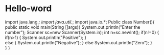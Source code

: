 # Hello-word
import java.lang.*;
import java.util.*;
import java.io.*;
Public class Number(){
public static void main(String []args){
System.out.println("Enter the number");
Scanner sc=new Scanner(System.in);
int n=sc.newInt();
if(n!=0)
{
      if(n>1)
      {
          System.out.println("Positive");
      }    
    else
         {
            System.out.println("Negative");
          }
  else
    System.out.println("Zero");
  }          
  }
  }
    
